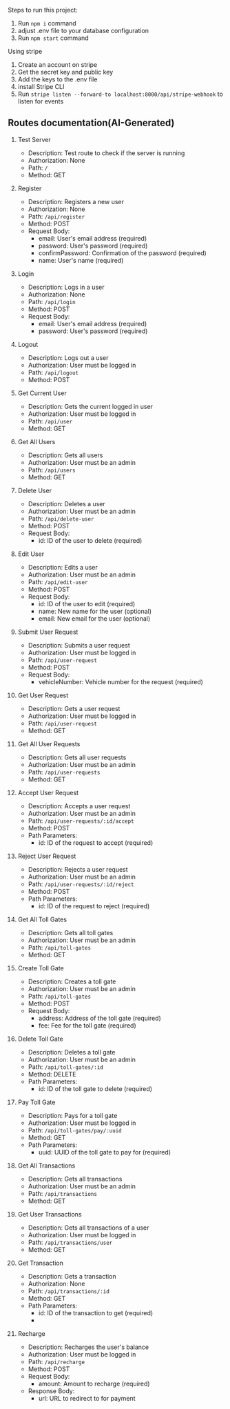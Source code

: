 Steps to run this project:

1. Run `npm i` command
2. adjust .env file to your database configuration
3. Run `npm start` command

Using stripe

1. Create an account on stripe
2. Get the secret key and public key
3. Add the keys to the .env file
4. install Stripe CLI
5. Run `stripe listen --forward-to localhost:8000/api/stripe-webhook` to listen for events

## Routes documentation(AI-Generated)

1. Test Server
    - Description: Test route to check if the server is running
    - Authorization: None
    - Path: `/`
    - Method: GET

2. Register
    - Description: Registers a new user
    - Authorization: None
    - Path: `/api/register`
    - Method: POST
    - Request Body:
        - email: User's email address (required)
        - password: User's password (required)
        - confirmPassword: Confirmation of the password (required)
        - name: User's name (required)

3. Login
    - Description: Logs in a user
    - Authorization: None
    - Path: `/api/login`
    - Method: POST
    - Request Body:
        - email: User's email address (required)
        - password: User's password (required)

4. Logout
    - Description: Logs out a user
    - Authorization: User must be logged in
    - Path: `/api/logout`
    - Method: POST

5. Get Current User
    - Description: Gets the current logged in user
    - Authorization: User must be logged in
    - Path: `/api/user`
    - Method: GET

6. Get All Users
    - Description: Gets all users
    - Authorization: User must be an admin
    - Path: `/api/users`
    - Method: GET

7. Delete User
    - Description: Deletes a user
    - Authorization: User must be an admin
    - Path: `/api/delete-user`
    - Method: POST
    - Request Body:
        - id: ID of the user to delete (required)

8. Edit User
    - Description: Edits a user
    - Authorization: User must be an admin
    - Path: `/api/edit-user`
    - Method: POST
    - Request Body:
        - id: ID of the user to edit (required)
        - name: New name for the user (optional)
        - email: New email for the user (optional)

9. Submit User Request
    - Description: Submits a user request
    - Authorization: User must be logged in
    - Path: `/api/user-request`
    - Method: POST
    - Request Body:
        - vehicleNumber: Vehicle number for the request (required)

10. Get User Request
    - Description: Gets a user request
    - Authorization: User must be logged in
    - Path: `/api/user-request`
    - Method: GET

11. Get All User Requests
    - Description: Gets all user requests
    - Authorization: User must be an admin
    - Path: `/api/user-requests`
    - Method: GET

12. Accept User Request
    - Description: Accepts a user request
    - Authorization: User must be an admin
    - Path: `/api/user-requests/:id/accept`
    - Method: POST
    - Path Parameters:
        - id: ID of the request to accept (required)

13. Reject User Request
    - Description: Rejects a user request
    - Authorization: User must be an admin
    - Path: `/api/user-requests/:id/reject`
    - Method: POST
    - Path Parameters:
        - id: ID of the request to reject (required)

14. Get All Toll Gates
    - Description: Gets all toll gates
    - Authorization: User must be an admin
    - Path: `/api/toll-gates`
    - Method: GET

15. Create Toll Gate
    - Description: Creates a toll gate
    - Authorization: User must be an admin
    - Path: `/api/toll-gates`
    - Method: POST
    - Request Body:
        - address: Address of the toll gate (required)
        - fee: Fee for the toll gate (required)

16. Delete Toll Gate
    - Description: Deletes a toll gate
    - Authorization: User must be an admin
    - Path: `/api/toll-gates/:id`
    - Method: DELETE
    - Path Parameters:
        - id: ID of the toll gate to delete (required)

17. Pay Toll Gate
    - Description: Pays for a toll gate
    - Authorization: User must be logged in
    - Path: `/api/toll-gates/pay/:uuid`
    - Method: GET
    - Path Parameters:
        - uuid: UUID of the toll gate to pay for (required)

18. Get All Transactions
    - Description: Gets all transactions
    - Authorization: User must be an admin
    - Path: `/api/transactions`
    - Method: GET
19. Get User Transactions
    - Description: Gets all transactions of a user
    - Authorization: User must be logged in
    - Path: `/api/transactions/user`
    - Method: GET

20. Get Transaction
    - Description: Gets a transaction
    - Authorization: None
    - Path: `/api/transactions/:id`
    - Method: GET
    - Path Parameters:
        - id: ID of the transaction to get (required)
        -
21. Recharge
    - Description: Recharges the user's balance
    - Authorization: User must be logged in
    - Path: `/api/recharge`
    - Method: POST
    - Request Body:
        - amount: Amount to recharge (required)
    - Response Body:
        - url: URL to redirect to for payment
